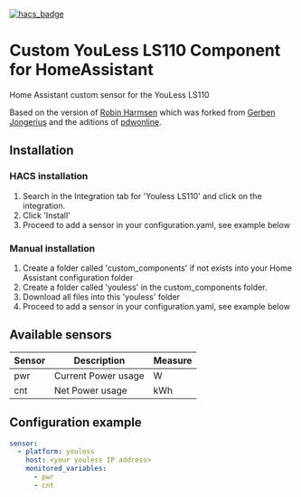 [![hacs_badge](https://img.shields.io/badge/HACS-Default-orange.svg)](https://github.com/hacs/integration)  
# Custom YouLess LS110 Component for HomeAssistant
Home Assistant custom sensor for the YouLess LS110

Based on the version of [Robin Harmsen](https://github.com/reharmsen/hass-youless-component) which was forked from [Gerben Jongerius](https://bitbucket.org/jongsoftdev/youless) and the aditions of [pdwonline](https://github.com/pdwonline/youless).

## Installation
### HACS installation
1) Search in the Integration tab for 'Youless LS110' and click on the integration.
2) Click 'Install'
3) Proceed to add a sensor in your configuration.yaml, see example below

### Manual installation
1) Create a folder called 'custom_components' if not exists into your Home Assistant configuration folder
2) Create a folder called 'youless' in the custom_components folder. 
3) Download all files into this 'youless' folder
4) Proceed to add a sensor in your configuration.yaml, see example below

## Available sensors

 Sensor | Description | Measure
  --- | --- | --- 
  pwr | Current Power usage | W 
  cnt | Net Power usage | kWh 


## Configuration example

```yaml
sensor:
  - platform: youless
    host: <your youless IP address>
    monitored_variables:
      - pwr
      - cnt
```

